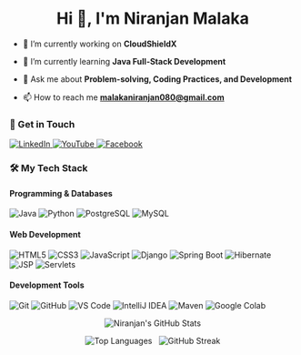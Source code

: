 <h1 align="center">Hi 👋, I'm Niranjan Malaka</h1>

- 🔭 I’m currently working on **CloudShieldX**

- 🌱 I’m currently learning **Java Full-Stack Development**

- 💬 Ask me about **Problem-solving, Coding Practices, and Development**

- 📫 How to reach me **malakaniranjan080@gmail.com**
<h3 align="left">👋 Get in Touch</h3>
<p align="left">
  <a href="https://www.linkedin.com/in/niranjan080" target="_blank">
    <img src="https://img.shields.io/badge/LinkedIn-0077B5?style=for-the-badge&logo=linkedin&logoColor=white" alt="LinkedIn"/>
  </a>
  <a href="https://www.youtube.com/@bluniranjan" target="_blank">
    <img src="https://img.shields.io/badge/YouTube-FF0000?style=for-the-badge&logo=youtube&logoColor=white" alt="YouTube"/>
  </a>
  <a href="https://www.facebook.com/bluniranjan080/" target="_blank">
    <img src="https://img.shields.io/badge/Facebook-1877F2?style=for-the-badge&logo=facebook&logoColor=white" alt="Facebook"/>
  </a></p>


### 🛠️ My Tech Stack

#### Programming & Databases
<p>
  <img src="https://img.shields.io/badge/Java-ED8B00?style=for-the-badge&logo=openjdk&logoColor=white" alt="Java"/>
  <img src="https://img.shields.io/badge/Python-3776AB?style=for-the-badge&logo=python&logoColor=white" alt="Python"/>
  <img src="https://img.shields.io/badge/PostgreSQL-4169E1?style=for-the-badge&logo=postgresql&logoColor=white" alt="PostgreSQL"/>
  <img src="https://img.shields.io/badge/MySQL-4479A1?style=for-the-badge&logo=mysql&logoColor=white" alt="MySQL"/>
</p>

#### Web Development
<p>
  <img src="https://img.shields.io/badge/HTML5-E34F26?style=for-the-badge&logo=html5&logoColor=white" alt="HTML5"/>
  <img src="https://img.shields.io/badge/CSS3-1572B6?style=for-the-badge&logo=css3&logoColor=white" alt="CSS3"/>
  <img src="https://img.shields.io/badge/JavaScript-F7DF1E?style=for-the-badge&logo=javascript&logoColor=black" alt="JavaScript"/>
  <img src="https://img.shields.io/badge/Django-092E20?style=for-the-badge&logo=django&logoColor=white" alt="Django"/>
  <img src="https://img.shields.io/badge/Spring_Boot-6DB33F?style=for-the-badge&logo=springboot&logoColor=white" alt="Spring Boot"/>
  <img src="https://img.shields.io/badge/Hibernate-59666C?style=for-the-badge&logo=hibernate&logoColor=white" alt="Hibernate"/>
  <img src="https://img.shields.io/badge/JSP-007396?style=for-the-badge" alt="JSP"/>
  <img src="https://img.shields.io/badge/Servlets-B02B2C?style=for-the-badge" alt="Servlets"/>
</p>

#### Development Tools
<p>
  <img src="https://img.shields.io/badge/Git-F05032?style=for-the-badge&logo=git&logoColor=white" alt="Git"/>
  <img src="https://img.shields.io/badge/GitHub-181717?style=for-the-badge&logo=github&logoColor=white" alt="GitHub"/>
  <img src="https://img.shields.io/badge/VS_Code-007ACC?style=for-the-badge&logo=visual-studio-code&logoColor=white" alt="VS Code"/>
  <img src="https://img.shields.io/badge/IntelliJ_IDEA-000000.svg?style=for-the-badge&logo=intellij-idea&logoColor=white" alt="IntelliJ IDEA"/>
  <img src="https://img.shields.io/badge/Maven-C71A36?style=for-the-badge&logo=apache-maven&logoColor=white" alt="Maven"/>
  <img src="https://img.shields.io/badge/Google_Colab-F9AB00?style=for-the-badge&logo=google-colab&logoColor=black" alt="Google Colab"/>
</p>

<p align="center">
  <img src="https://github-readme-stats.vercel.app/api?username=blu-niranjan&show_icons=true&theme=tokyonight&hide_border=true&count_private=true" alt="Niranjan's GitHub Stats" />
</p>

<p align="center">
  <img src="https://github-readme-stats.vercel.app/api/top-langs?username=blu-niranjan&show_icons=true&locale=en&layout=compact&theme=tokyonight&hide_border=true" alt="Top Languages" />
  &nbsp; 
  <img src="https://github-readme-streak-stats.herokuapp.com/?user=blu-niranjan&theme=tokyonight&hide_border=true" alt="GitHub Streak" />
</p>
